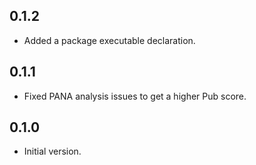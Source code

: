 ## 0.1.2

- Added a package executable declaration. 

## 0.1.1

- Fixed PANA analysis issues to get a higher Pub score.

## 0.1.0

- Initial version.
